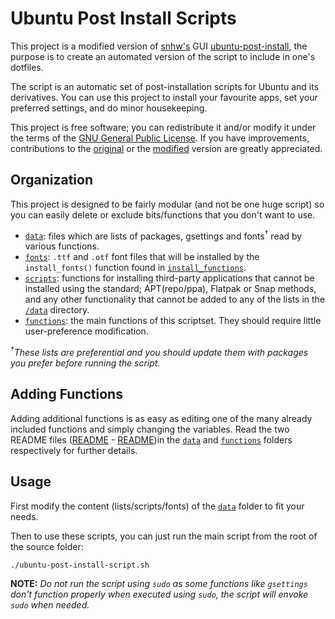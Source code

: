 Ubuntu Post Install Scripts
===========================

This project is a modified version of [snhw's](https://github.com/snwh) GUI [ubuntu-post-install](https://github.com/snwh/ubuntu-post-install), the purpose is to create an automated version of the script to include in one's dotfiles.

The script is an automatic set of post-installation scripts for Ubuntu and its derivatives. You can use this project to install your favourite apps, set your preferred settings, and do minor housekeeping.

This project is free software; you can redistribute it and/or modify it under the terms of the [GNU General Public License](/LICENSE). If you have improvements, contributions to the [original](https://github.com/snwh/ubuntu-post-install) or the [modified](https://github.com/radam9/ubuntu_post_install) version are greatly appreciated.

## Organization

This project is designed to be fairly modular (and not be one huge script) so you can easily delete or exclude bits/functions that you don't want to use.

 * [`data`](/data): files which are lists of packages, gsettings and fonts<sup>&dagger;</sup> read by various functions.
 * [`fonts`](/data/fonts): `.ttf` and `.otf` font files that will be installed by the `install_fonts()` function found in [`install_functions`](/functions/install_functions).
 * [`scripts`](/data/scripts): functions for installing third-party applications that cannot be installed using the standard; APT(repo/ppa), Flatpak or Snap methods, and any other functionality that cannot be added to any of the lists in the [`/data`](/data) directory.
 * [`functions`](/functions): the main functions of this scriptset. They should require little user-preference modification.

*<sup>&dagger;</sup>These lists are preferential and you should update them with packages you prefer before running the script.*

## Adding Functions

Adding additional functions is as easy as editing one of the many already included functions and simply changing the variables. Read the two README files ([README](/data/README.md) - [README](/functions/README.md))in the [`data`](/data) and [`functions`](/functions) folders respectively for further details.

## Usage

First modify the content (lists/scripts/fonts) of the [`data`](/data) folder to fit your needs.

Then to use these scripts, you can just run the main script from the root of the source folder:

    ./ubuntu-post-install-script.sh

**NOTE:** *Do not run the script using `sudo` as some functions like `gsettings` don't function properly when executed using `sudo`, the script will envoke `sudo` when needed.*
